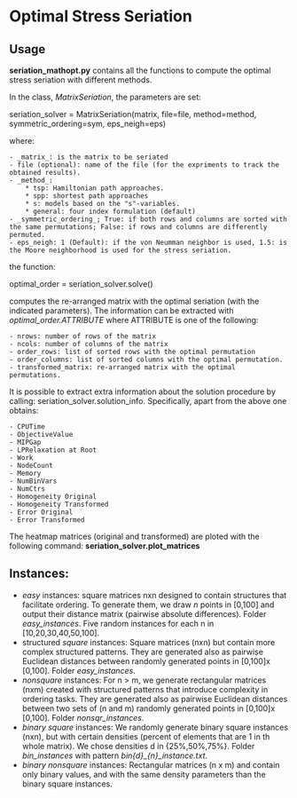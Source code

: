 # Optimal Stress Seriation 

## Usage

**seriation_mathopt.py** contains all the functions to compute the optimal stress seriation with different methods.

In the class, _MatrixSeriation_, the parameters are set:

seriation_solver = MatrixSeriation(matrix, file=file, method=method, symmetric_ordering=sym, eps_neigh=eps)

where:

    - _matrix_: is the matrix to be seriated
    - file (optional): name of the file (for the expriments to track the obtained results).
    - _method_: 
        * tsp: Hamiltonian path approaches.
        * spp: shortest path approaches
        * s: models based on the "s"-variables.
        * general: four index formulation (default)
    - _symmetric_ordering_; True: if both rows and columns are sorted with the same permutations; False: if rows and columns are differently permuted.
    - eps_neigh: 1 (Default): if the von Neumman neighbor is used, 1.5: is the Moore neighborhood is used for the stress seriation.

the function:

optimal_order = seriation_solver.solve()

computes the re-arranged matrix with the optimal seriation (with the indicated parameters). The information can be extracted with _optimal_order.ATTRIBUTE_ where ATTRIBUTE is one of the following:

    - nrows: number of rows of the matrix
    - ncols: number of columns of the matrix
    - order_rows: list of sorted rows with the optimal permutation
    - order_columns: list of sorted columns with the optimal permutation.
    - transformed_matrix: re-arranged matrix with the optimal permutations.

It is possible to extract extra information about the solution procedure by calling: seriation_solver.solution_info. Specifically, apart from the above one obtains:

    - CPUTime
    - ObjectiveValue
    - MIPGap
    - LPRelaxation at Root
    - Work
    - NodeCount
    - Memory
    - NumBinVars
    - NumCtrs
    - Homogeneity Original
    - Homogeneity Transformed
    - Error Original
    - Error Transformed

The heatmap matrices (original and transformed) are ploted with the following command: **seriation_solver.plot_matrices**




## Instances:

- *easy* instances: square matrices nxn designed to contain structures that facilitate ordering. To generate them, we draw $n$ points in [0,100] and output their distance matrix (pairwise absolute differences). Folder *easy_instances*. Five random instances for each n in [10,20,30,40,50,100].
- structured *square* instances: Square matrices (nxn) but contain more complex structured patterns. They are generated also as pairwise Euclidean distances between randomly generated points in [0,100]x [0,100]. Folder *easy_instances*.
- *nonsquare* instances: For n > m, we generate rectangular matrices (nxm) created with structured patterns that introduce complexity in ordering tasks. They are generated also as pairwise Euclidean distances between two sets of (n and m) randomly generated points in [0,100]x [0,100]. Folder *nonsqr_instances*.
- *binary square* instances: We randomly generate binary square instances (nxn), but with certain densities (percent of elements that are 1 in th whole matrix). We chose densities d in {25%,50%,75%}. Folder *bin_instances* with pattern *bin{d}\_{n}\_instance.txt*.
- *binary nonsquare* instances: Rectangular matrices (n x m) and contain only binary values, and with the same density parameters than the binary square instances.